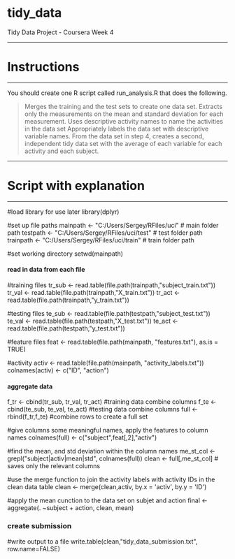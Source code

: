 # tidy_data
Tidy Data Project - Coursera Week 4

---------------------------------------------------------------------------------------------------------------------------
# Instructions
---------------------------------------------------------------------------------------------------------------------------
You should create one R script called run_analysis.R that does the following.
> Merges the training and the test sets to create one data set.
> Extracts only the measurements on the mean and standard deviation for each measurement.
> Uses descriptive activity names to name the activities in the data set
> Appropriately labels the data set with descriptive variable names.
> From the data set in step 4, creates a second, independent tidy data set with the average of each variable for each activity and each subject.

---------------------------------------------------------------------------------------------------------------------------
# Script with explanation
---------------------------------------------------------------------------------------------------------------------------
#load library for use later
library(dplyr)

#set up file paths
mainpath <- "C:/Users/Sergey/RFiles/uci"    # main folder path
testpath <- "C:/Users/Sergey/RFiles/uci/test"    # test folder path
trainpath <- "C:/Users/Sergey/RFiles/uci/train"  # train folder path

#set working directory
setwd(mainpath)

#### read in data from each file

#training files
tr_sub <- read.table(file.path(trainpath,"subject_train.txt"))
tr_val <- read.table(file.path(trainpath,"X_train.txt"))
tr_act <- read.table(file.path(trainpath,"y_train.txt"))

#testing files
te_sub <- read.table(file.path(testpath,"subject_test.txt"))
te_val <- read.table(file.path(testpath,"X_test.txt"))
te_act <- read.table(file.path(testpath,"y_test.txt"))

#feature files
feat <- read.table(file.path(mainpath, "features.txt"), as.is = TRUE)

#activity 
activ <- read.table(file.path(mainpath, "activity_labels.txt"))
colnames(activ) <- c("ID", "action")

#### aggregate data

f_tr <- cbind(tr_sub, tr_val, tr_act) #training data combine columns
f_te <- cbind(te_sub, te_val, te_act) #testing data combine columns
full <- rbind(f_tr,f_te) #combine rows to create a full set

#give columns some meaningful names, apply the features to column names
colnames(full) <- c("subject",feat[,2],"activ")

#find the mean, and std deviation within the column names
me_st_col <- grepl("subject|activ|mean|std", colnames(full))
clean <- full[,me_st_col] # saves only the relevant columns

#use the merge function to join the activity labels with activity IDs in the clean data table
clean <- merge(clean,activ, by.x = 'activ', by.y = 'ID')

#apply the mean cunction to the data set on subjet and action 
final <- aggregate(. ~subject + action, clean, mean)

### create submission

#write output to a file
write.table(clean,"tidy_data_submission.txt", row.name=FALSE)






